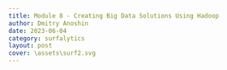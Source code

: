 ```yaml
---
title: Module 8 - Creating Big Data Solutions Using Hadoop
author: Dmitry Anoshin 
date: 2023-06-04
category: surfalytics
layout: post
cover: \assets\surf2.svg
---
```

